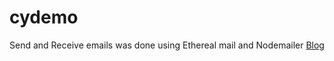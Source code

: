 # cydemo
Send and Receive emails was done using Ethereal mail and Nodemailer 
[Blog](https://dev.to/jprealini/how-to-test-sent-and-received-emails-with-cypress-10-ethereal-and-nodemailer-5h25)



